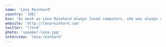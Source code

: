 ```yaml
---
name: 'Lena Reinhard'
country: '(DE)'
bio: 'As much as Lena Reinhard always loved computers, she was always a bit more interested in the humans who work with them. She now works as a Team Lead at Travis CI, and she is a strong advocate for change in the tech industry.'
website: 'http://lenareinhard.com'
twitter: 'lrnrd'
photo: 'speaker-lena.jpg'
interview: 'lena-reinhard'
---
```

